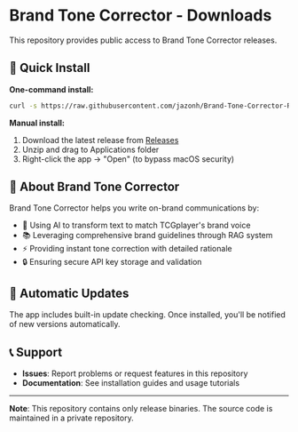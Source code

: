 # Brand Tone Corrector - Downloads

This repository provides public access to Brand Tone Corrector releases.

## 🚀 Quick Install

**One-command install:**
```bash
curl -s https://raw.githubusercontent.com/jazonh/Brand-Tone-Corrector-Releases/main/install.sh | bash
```

**Manual install:**
1. Download the latest release from [Releases](../../releases)
2. Unzip and drag to Applications folder
3. Right-click the app → "Open" (to bypass macOS security)

## 📱 About Brand Tone Corrector

Brand Tone Corrector helps you write on-brand communications by:
- 🤖 Using AI to transform text to match TCGplayer's brand voice
- 📚 Leveraging comprehensive brand guidelines through RAG system
- ⚡ Providing instant tone correction with detailed rationale
- 🔒 Ensuring secure API key storage and validation

## 🔄 Automatic Updates

The app includes built-in update checking. Once installed, you'll be notified of new versions automatically.

## 📞 Support

- **Issues**: Report problems or request features in this repository
- **Documentation**: See installation guides and usage tutorials

---

**Note**: This repository contains only release binaries. The source code is maintained in a private repository.
